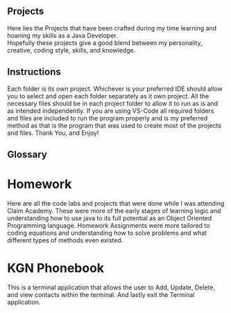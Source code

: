 ## Projects
Here lies the Projects that have been crafted during my time learning and hoaning my skills as a Java Developer.  
Hopefully these projects give a good blend between my personality, creative, coding style, skills, and knowledge.

## Instructions
Each folder is its own project.  Whichever is your preferred IDE should allow you to select and open each folder separately
as it own project.  All the necessary files should be in each project folder to allow it to run as is and as intended independently.
If you are using VS-Code all required folders and files are included to run the program properly and is my preferred method as that
is the program that was used to create most of the projects and files.  Thank You, and Enjoy!

## Glossary

# Homework
Here are all the code labs and projects that were done while I was attending Claim Academy.  These were more of the early stages of learning logic
and understanding how to use java to its full potential as an Object Oriented Programming language.  Homework Assignments were more tailored to
coding equations and understanding how to solve problems and what different types of methods even existed.

# KGN Phonebook
This is a terminal application that allows the user to Add, Update, Delete, and view contacts within the terminal.  And lastly exit the Terminal application.
